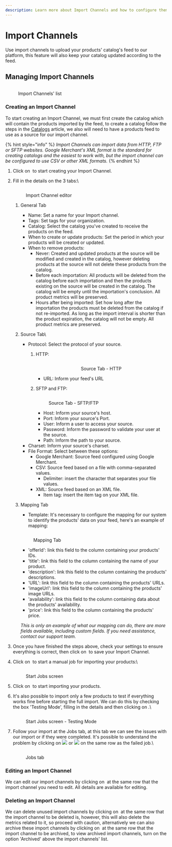 ```yaml
---
description: Learn more about Import Channels and how to configure them.
---
```


# Import Channels

Use import channels to upload your products' catalog's feed to our platform, this feature will also keep your catalog updated according to the feed.

## Managing Import Channels

<figure><img src="../../.gitbook/assets/image (8).png" alt=""><figcaption><p>Import Channels' list</p></figcaption></figure>

### Creating an Import Channel

To start creating an Import Channel, we must first create the catalog which will contain the products imported by the feed, to create a catalog follow the steps in the [Catalogs](catalogs.md) article, we also will need to have a products feed to use as a source for our import channel.

{% hint style="info" %}
_Import Channels can import data from HTTP, FTP or SFTP websites. Google Merchant's XML format is the standard for creating catalogs and the easiest to work with, but the import channel can be configured to use CSV or other XML formats._
{% endhint %}

1. Click on <img src="../../.gitbook/assets/image (10).png" alt="" data-size="line"> to start creating your Import Channel.
2.  Fill in the details on the 3 tabs:\


    <figure><img src="../../.gitbook/assets/image (13).png" alt=""><figcaption><p>Import Channel editor</p></figcaption></figure>

    1. General Tab
       * Name: Set a name for your Import channel.
       * Tags: Set tags for your organization.
       * Catalog: Select the catalog you've created to receive the products on the feed.
       * When to create or update products: Set the period in which your products will be created or updated.
       * When to remove products:&#x20;
         * Never: Created and updated products at the source will be modified and created in the catalog, however deleting products at the source will not delete these products from the catalog.
         * Before each importation: All products will be deleted from the catalog before each importation and then the products existing on the source will be created in the catalog. The catalog will be empty until the importation's conclusion. All product metrics will be preserved.
         * &#x20;Hours after being imported: Set how long after the importation the products must be deleted from the catalog if not re-imported. As long as the import interval is shorter than the product expiration, the catalog will not be empty. All product metrics are preserved.
    2. Source Tab\

       * Protocol: Select the protocol of your source.
         1.  HTTP:

             <div align="center" data-full-width="false">

             <figure><img src="../../.gitbook/assets/image (110).png" alt=""><figcaption><p>Source Tab - HTTP</p></figcaption></figure>

             </div>

             * URL: Inform your feed's URL
         2.  SFTP and FTP:

             <figure><img src="../../.gitbook/assets/image (112).png" alt=""><figcaption><p>Source Tab - SFTP/FTP</p></figcaption></figure>

             * Host: Inform your source's host.
             * Port: Inform your source's Port.
             * User: Inform a user to access your source.
             * Password: Inform the password to validate your user at the source.
             * Path: Inform the path to your source.
       * Charset: Inform your source's charset.
       * File Format: Select between these options:
         * Google Merchant: Source feed configured using Google Merchant.
         * CSV: Source feed based on a file with comma-separated values.
           * Delimiter: insert the character that separates your file values.
         * XML: Source feed based on an XML file.
           * Item tag: insert the item tag on your XML file.
    3.  Mapping Tab

        * Template: It's necessary to configure the mapping for our system to identify the products' data on your feed, here's an example of mapping:

        <figure><img src="../../.gitbook/assets/image (61).png" alt=""><figcaption><p>Mapping Tab</p></figcaption></figure>

        * 'offerId': link this field to the column containing your products' IDs.
        * 'title': link this field to the column containing the name of your product.
        * 'description': link this field to the column containing the products' descriptions.
        * 'URL': link this field to the column containing the products' URLs.
        * 'imageUrl': link this field to the column containing the products' image URLs.
        * 'availability': link this field to the column containing data about the products' availability.
        * 'price': link this field to the column containing the products' price.

        _This is only an example of what our mapping can do, there are more fields available, including custom fields. If you need assistance, contact our support team._&#x20;
3. Once you have finished the steps above, check your settings to ensure everything is correct, then click on <img src="../../.gitbook/assets/image (15).png" alt="" data-size="line"> to save your Import Channel.
4.  Click on <img src="../../.gitbook/assets/image.png" alt="" data-size="original"> to start a manual job for importing your products:\


    <figure><img src="../../.gitbook/assets/image (2).png" alt=""><figcaption><p>Start Jobs screen</p></figcaption></figure>
5. Click on <img src="../../.gitbook/assets/image (3).png" alt="" data-size="line"> to start importing your products.
6.  It's also possible to import only a few products to test if everything works fine before starting the full import. We can do this by checking the box 'Testing Mode', filling in the details and then clicking on <img src="../../.gitbook/assets/image (4).png" alt="" data-size="line">.\


    <figure><img src="../../.gitbook/assets/image (114).png" alt=""><figcaption><p>Start Jobs screen - Testing Mode</p></figcaption></figure>
7.  Follow your import at the Jobs tab, at this tab we can see the issues with our import or if they were completed. It's possible to understand the problem by clicking on  ![](<../../.gitbook/assets/image (59).png>) or ![](<../../.gitbook/assets/image (60).png>) on the same row as the failed job.\


    <figure><img src="../../.gitbook/assets/image (57).png" alt=""><figcaption><p>Jobs tab</p></figcaption></figure>

### Editing an Import Channel

We can edit our import channels by clicking on <img src="../../.gitbook/assets/image (5).png" alt="" data-size="line"> at the same row that the import channel you need to edit. All details are available for editing.&#x20;

### Deleting an Import Channel

We can delete unused import channels by clicking on <img src="../../.gitbook/assets/image (7).png" alt="" data-size="line"> at the same row that the import channel to be deleted is, however, this will also delete the metrics related to it, so proceed with caution, alternatively we can also archive these import channels by clicking on <img src="../../.gitbook/assets/image (6).png" alt="" data-size="line"> at the same row that the import channel to be archived, to view archived import channels, turn on the option 'Archived' above the import channels' list.
